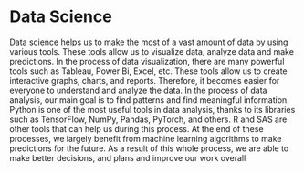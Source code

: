 # Data Science
Data science helps us to make the most of a vast amount of data by using various tools. These tools allow us to visualize data, analyze data and make predictions.
In the process of data visualization, there are many powerful tools such as Tableau, Power Bi, Excel, etc. These tools allow us to create interactive graphs, charts, and reports. Therefore, it becomes easier for everyone to understand and analyze the data. 
In the process of data analysis, our main goal is to find patterns and find meaningful information. Python is one of the most useful tools in data analysis, thanks to its libraries such as TensorFlow, NumPy, Pandas, PyTorch, and others. R and SAS are other tools that can help us during this process.
At the end of these processes, we largely benefit from machine learning algorithms to make predictions for the future. As a result of this whole process, we are able to make better decisions, and plans and improve our work overall
